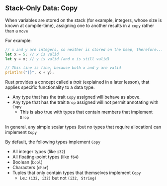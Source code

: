 ## Stack-Only Data: Copy ##

When variables are stored on the stack (for example, integers, whose size is
known at compile-time), assigning one to another results in a ```copy``` rather than a ```move```

For example:

```rust
// x and y are integers, so neither is stored on the heap, therefore...
let x = 5; // x is valid
let y = x; // y is valid (and x is still valid)

// This line is fine, because both x and y are valid
println!("{}", x + y);
```

Rust provides a concept called a *trait* (explained in a later lesson), that
applies specific functionality to a data type.

* Any type that has the trait ```Copy``` assigned will behave as above.
* Any type that has the trait ```Drop``` assigned will not permit annotating
  with ```Copy```
    * This is also true with types that contain members that implement
      ```Drop```

In general, any simple scalar types (but no types that require allocation) can
implement ```Copy```

By default, the following types implement ```Copy```

* All integer types (like ```i32```)
* All floating-point types (like ```f64```)
* Boolean (```bool```)
* Characters (```char```)
* Tuples that only contain types that themselves implement ```Copy```
    * i.e.: ```(i32, i32)``` but not ```(i32, String)```
